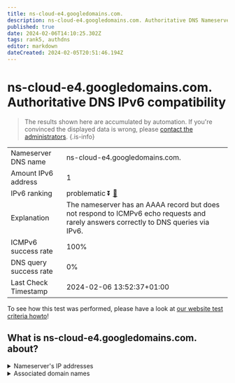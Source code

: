 ```yaml
---
title: ns-cloud-e4.googledomains.com.
description: ns-cloud-e4.googledomains.com. Authoritative DNS Nameserver IPv6 compatibility
published: true
date: 2024-02-06T14:10:25.302Z
tags: rank5, authdns
editor: markdown
dateCreated: 2024-02-05T20:51:46.194Z
---
```


# ns-cloud-e4.googledomains.com. Authoritative DNS IPv6 compatibility

> The results shown here are accumulated by automation. If you're convinced the displayed data is wrong, please [contact the administrators](/howto/chat). 
{.is-info}




|   |   |
| - | - |
| Nameserver DNS name | ns-cloud-e4.googledomains.com.
| Amount IPv6 address | 1
| IPv6 ranking | problematic :arrow_double_down: [🔗](/howto/ranking) |
| Explanation | The nameserver has an AAAA record but does not respond to ICMPv6 echo requests and rarely answers correctly to DNS queries via IPv6. |
| ICMPv6 success rate | 100%|
| DNS query success rate | 0% |
| Last Check Timestamp | 2024-02-06 13:52:37+01:00 |

To see how this test was performed, please have a look at [our website test criteria howto](/howto/testcriteria/authdns)!


## What is ns-cloud-e4.googledomains.com. about?




<details>
<summary>Nameserver's IP addresses</summary>

2001:4860:4802:38::6e

</details>



<details>
<summary>Associated domain names</summary>

www.cardinalhealth.com

</details>
